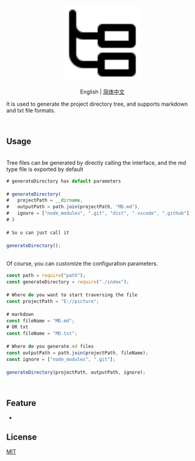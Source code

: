 <p align="center">
<img height="200" src="./assets/PajamasFileTree.svg" alt="Dir-Tree">
</p>
<p align="center"> English | <a href="./README_zh.md">简体中文</a></p>

It is used to generate the project directory tree, and supports markdown and txt file formats.

<br>

## Usage

<br>
Tree files can be generated by directly calling the interface, and the md type file is exported by default

<br>

```js
# generateDirectory has default parameters

# generateDirectory(
#   projectPath = __dirname,
#   outputPath = path.join(projectPath, "MD.md"),
#   ignore = ["node_modules", ".git", "dist", ".vscode", ".github"]
# )

# So u can just call it

generateDirectory();

```

<br>
Of course, you can customize the configuration parameters.

<br>

```js
const path = require("path");
const generateDirectory = require("./index");

# Where do you want to start traversing the file
const projectPath = "E://picture";

# markdown
const fileName = "MD.md";
# OR txt
const fileName = "MD.txt";

# Where do you generate.md files
const outputPath = path.join(projectPath, fileName);
const ignore = ["node_modules", ".git"];

generateDirectory(projectPath, outputPath, ignore);

```

<br>

## Feature

-

## License

[MIT](./license)
